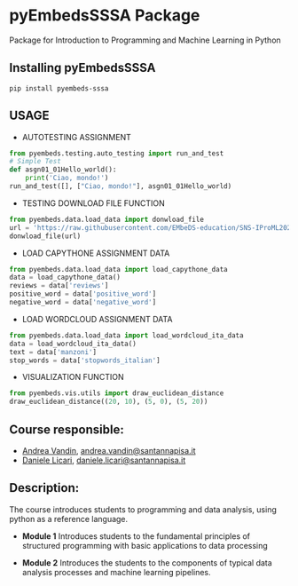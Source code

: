 # pyEmbedsSSSA Package

Package for Introduction to Programming and Machine Learning in Python

## Installing pyEmbedsSSSA
`pip install pyembeds-sssa`

## USAGE
-  AUTOTESTING ASSIGNMENT
```python
from pyembeds.testing.auto_testing import run_and_test
# Simple Test
def asgn01_01Hello_world():
    print('Ciao, mondo!')
run_and_test([], ["Ciao, mondo!"], asgn01_01Hello_world)
```
- TESTING DOWNLOAD FILE FUNCTION
```python
from pyembeds.data.load_data import donwload_file
url = 'https://raw.githubusercontent.com/EMbeDS-education/SNS-IProML2022/main/jupyter/jupyterNotebooks/data/WBCD.csv'
donwload_file(url)
```
-  LOAD CAPYTHONE ASSIGNMENT DATA
```python
from pyembeds.data.load_data import load_capythone_data
data = load_capythone_data()
reviews = data['reviews']
positive_word = data['positive_word']
negative_word = data['negative_word']
```
- LOAD WORDCLOUD ASSIGNMENT DATA
```python
from pyembeds.data.load_data import load_wordcloud_ita_data
data = load_wordcloud_ita_data()
text = data['manzoni']
stop_words = data['stopwords_italian']
```
- VISUALIZATION FUNCTION
```python
from pyembeds.vis.utils import draw_euclidean_distance
draw_euclidean_distance((20, 10), (5, 0), (5, 20))
```

## Course responsible:
- [Andrea Vandin](https://www.santannapisa.it/en/andrea-vandin), andrea.vandin@santannapisa.it 
- [Daniele Licari](https://www.linkedin.com/in/daniele-licari/), daniele.licari@santannapisa.it 

## Description:
The course introduces students to programming and data analysis, using python as a reference
language.
 - **Module 1** 
Introduces students to the fundamental principles of structured programming with basic applications to data processing

 - **Module 2**
Introduces the students to the components of typical data analysis processes and machine learning pipelines.
